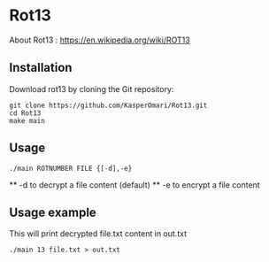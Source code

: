 # Rot13

About Rot13 : https://en.wikipedia.org/wiki/ROT13


## Installation
Download rot13 by cloning the Git repository:

    git clone https://github.com/KasperOmari/Rot13.git
    cd Rot13
    make main
    
## Usage
    
    ./main ROTNUMBER FILE {[-d],-e}

** -d to decrypt a file content (default)
** -e to encrypt a file content

## Usage example

This will print decrypted file.txt content in out.txt

    ./main 13 file.txt > out.txt
